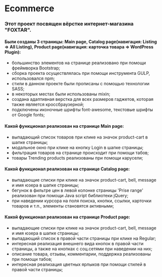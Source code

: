 # Ecommerce
### Этот проект посвящен вёрстке интернет-магазина "FOXTAR". 
#### Были созданы 3 страницы: Main page, Сatalog page(навигация: Listing => All Listing), Product page(навигация: карточка товара => WordPress Plugin):
- большинство элементов на странице реализовано при помощи фреймворка Bootstrap;
- сборка проекта осуществлялась при помощи инструмента GULP, использовался npm;
- стили в данном проекте были прописаны с помощью теxнологии SASS;
- в некоторых местах были использованы mixin;
- создана адаптивная верстка для всех размеров гаджетов, которая также является кроссбраузерной;
- подключены иконочные шрифты font-awesome, текстовые шрифты от Google fonts;
#### Какой функционал реализован на странице Main page:
- выпадающий список товаров при клике на значок product-cart в шапке страницы;
- модальное окно при клике на кнопку Login в шапке страницы;
- фильтрация товаров на странице происходит при помощи табов;
- товары Trending products реализованы при помощи карусели;
#### Какой функционал реализован на странице Сatalog page:
- выпадающие списки при клике на значок product-cart, bell, message и имя юзера в шапке страницы;
- бегунок в фильтре цен в левой колонке страницы 'Prise range' реализован при помощи Java script библиотеки jQuery;
- при наведении курсора на поля поиска, кнопки, ссылки, карточки товаров и т.п., элементы становятся активными;
#### Какой функционал реализован на странице Product page:
- выпадающие списки при клике на значок product-cart, bell, message и имя юзера в шапке страницы;
- выпадающий список в правой части страницы при клике на Regular;
- интересная реализация внешнего вида кнопок в правой части страницы, а также на кнопках с соц.сетями при наведении на них;
- описание товара, отзывы, комментарии, поддержка реализованы при помощи табов;
- интересная реализация цветныx ярлыков при помощи стилей в правой чаcти страницы;
